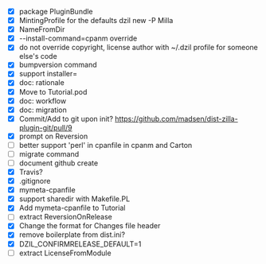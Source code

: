 - [x] package PluginBundle
- [x] MintingProfile for the defaults dzil new -P Milla
- [x] NameFromDir
- [x] --install-command=cpanm override
- [x] do not override copyright, license author with ~/.dzil profile for someone else's code
- [x] bumpversion command
- [x] support installer=
- [x] doc: rationale
- [x] Move to Tutorial.pod
- [x] doc: workflow
- [x] doc: migration
- [x] Commit/Add to git upon init? https://github.com/madsen/dist-zilla-plugin-git/pull/9
- [x] prompt on Reversion
- [ ] better support 'perl' in cpanfile in cpanm and Carton
- [ ] migrate command
- [ ] document github create
- [x] Travis?
- [x] .gitignore
- [x] mymeta-cpanfile
- [x] support sharedir with Makefile.PL
- [x] Add mymeta-cpanfile to Tutorial
- [ ] extract ReversionOnRelease
- [x] Change the format for Changes file header
- [x] remove boilerplate from dist.ini?
- [x] DZIL_CONFIRMRELEASE_DEFAULT=1
- [ ] extract LicenseFromModule
